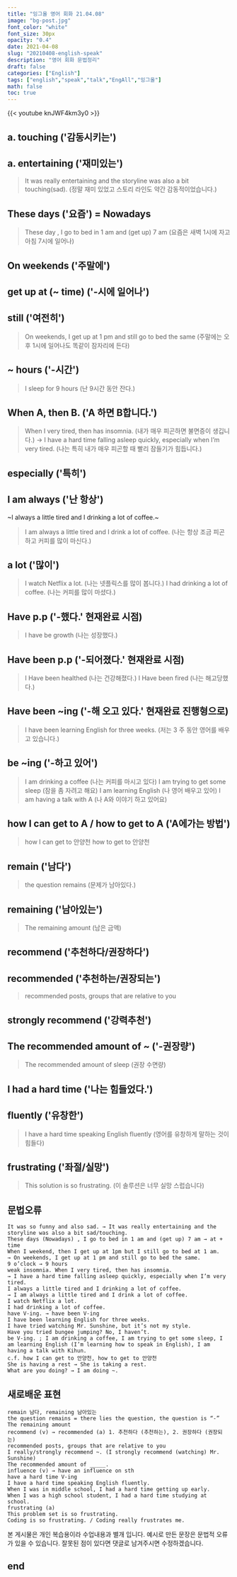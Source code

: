 ```yaml
---
title: "잉그올 영어 회화 21.04.08"
image: "bg-post.jpg"
font_color: "white"
font_size: 30px
opacity: "0.4"
date: 2021-04-08
slug: "20210408-english-speak"
description: "영어 회화 문법정리"
draft: false
categories: ["English"]
tags: ["english","speak","talk","EngAll","잉그올"]
math: false
toc: true
---
```


{{< youtube knJWF4km3y0 >}} 

## a. touching ('감동시키는')
## a. entertaining ('재미있는')
> It was really entertaining and the storyline was also a bit touching(sad).  (정말 재미 있었고 스토리 라인도 약간 감동적이었습니다.)

## These days ('요즘')  = Nowadays
> These day , I go to bed in 1 am and (get up) 7 am (요즘은 새벽 1시에 자고 아침 7시에 일어나)

## On weekends ('주말에')
## get up at (~ time) ('-시에 일어나')
## still ('여전히')
> On weekends, I get up at 1 pm and still go to bed the same  (주말에는 오후 1시에 일어나도 똑같이 잠자리에 든다)

## ~ hours ('-시간')
> I sleep for 9 hours (난 9시간 동안 잔다.)

##  When A, then B. ('A 하면 B합니다.')
> When I very tired, then has insomnia. (내가 매우 피곤하면 불면증이 생깁니다.)
> → I have a hard time falling asleep quickly, especially when I’m very tired. (나는 특히 내가 매우 피곤할 때 빨리 잠들기가 힘듭니다.)

## especially ('특히')

## I am always ('난 항상')
~I always a little tired and I drinking a lot of coffee.~
> I am always a little tired and I drink a lot of coffee. (나는 항상 조금 피곤하고 커피를 많이 마신다.)

## a lot ('많이')
> I watch Netflix a lot. (나는 넷플릭스를 많이 봅니다.)
> I had drinking a lot of coffee. (나는 커피를 많이 마셨다.)


## Have p.p ('-했다.'  현재완료 시점)
> I have be growth (나는 성장했다.)

## Have been p.p ('-되어졌다.' 현재완료 시점)
> I Have been healthed (나는 건강해졌다.)
> I Have been fired (나는 해고당했다.)

## Have been ~ing ('-해 오고 있다.' 현재완료 진행형으로)
> I have been learning English for three weeks. (저는 3 주 동안 영어를 배우고 있습니다.)

## be ~ing ('-하고 있어')
> I am drinking a coffee (나는 커피를 마시고 있다)
> I am trying to get some sleep (잠을 좀 자려고 해요)
> I am learning English  (나 영어 배우고 있어)
> I am having a talk with A (나 A와 이야기 하고 있어요)

## how I can get to A / how to get to A ('A에가는 방법')
> how I can get to 안양천
> how to get to 안양천

## remain ('남다')
> the question remains (문제가 남아있다.)

## remaining ('남아있는')
> The remaining amount (남은 금액)

## recommend ('추천하다/권장하다')

## recommended ('추천하는/권장되는')
> recommended posts, groups that are relative to you

## strongly recommend ('강력추천')

## The recommended amount of ~ ('-권장량')
> The recommended amount of sleep (권장 수면량)

## I had a hard time ('나는 힘들었다.')
## fluently ('유창한')
> I have a hard time speaking English fluently (영어를 유창하게 말하는 것이 힘들다)

## frustrating ('좌절/실망')
> This solution is so frustrating. (이 솔루션은 너무 실망 스럽습니다)

## 문법오류
```  
It was so funny and also sad. → It was really entertaining and the storyline was also a bit sad/touching.
These days (Nowadays) , I go to bed in 1 am and (get up) 7 am → at + time
When I weekend, then I get up at 1pm but I still go to bed at 1 am. 
→ On weekends, I get up at 1 pm and still go to bed the same.
9 o’clock → 9 hours
weak insomnia. When I very tired, then has insomnia.
→ I have a hard time falling asleep quickly, especially when I’m very tired.
I always a little tired and I drinking a lot of coffee. 
→ I am always a little tired and I drink a lot of coffee. 
I watch Netflix a lot.
I had drinking a lot of coffee.
have V-ing. → have been V-ing
I have been learning English for three weeks.
I have tried watching Mr. Sunshine, but it’s not my style.
Have you tried bungee jumping? No, I haven’t.
be V-ing. ; I am drinking a coffee, I am trying to get some sleep, I am learning English (I’m learning how to speak in English), I am having a talk with Kihun.
c.f. how I can get to 안양천, how to get to 안양천
She is having a rest → She is taking a rest.
What are you doing? → I am doing ~. 
```


## 새로배운 표현
```
remain 남다, remaining 남아있는
the question remains = there lies the question, the question is “-”
The remaining amount
recommend (v) → recommended (a) 1. 추천하다 (추천하는), 2. 권장하다 (권장되는)
recommended posts, groups that are relative to you
I really/strongly recommend ~. (I strongly recommend (watching) Mr. Sunshine)
The recommended amount of _____.
influence (v) → have an influence on sth
have a hard time V-ing
I have a hard time speaking English fluently.
When I was in middle school, I had a hard time getting up early.
When I was a high school student, I had a hard time studying at school.
frustrating (a)
This problem set is so frustrating.
Coding is so frustrating. / Coding really frustrates me.
```


본 게시물은 개인 복습용이라 수업내용과 별개 입니다.
예시로 만든 문장은 문법적 오류가 있을 수 있습니다. 
잘못된 점이 있다면 댓글로 남겨주시면 수정하겠습니다. 


## end